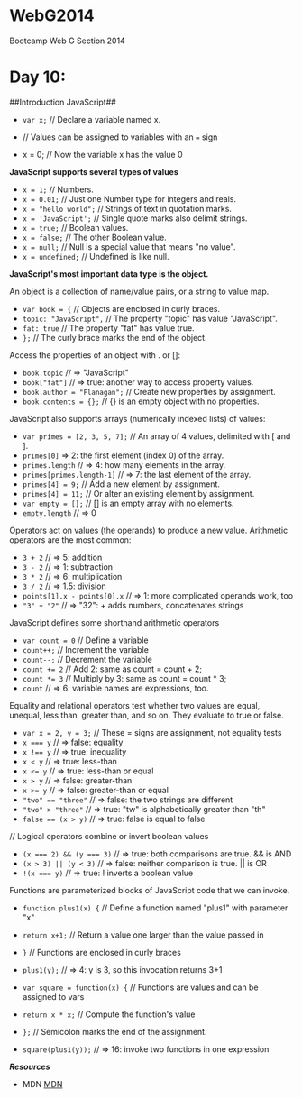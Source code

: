 WebG2014
========

Bootcamp Web G Section 2014


Day 10:
=========================

##Introduction JavaScript##

- `var x;` // Declare a variable named x.

- // Values can be assigned to variables with an `=` sign
- x = 0; // Now the variable x has the value 0

**JavaScript supports several types of values**
- `x = 1;` // Numbers.
- `x = 0.01;` // Just one Number type for integers and reals.
- `x = "hello world";` // Strings of text in quotation marks.
- `x = 'JavaScript';` // Single quote marks also delimit strings.
- `x = true;` // Boolean values.
- `x = false;` // The other Boolean value.
- `x = null;` // Null is a special value that means "no value".
- `x = undefined;` // Undefined is like null.


**JavaScript's most important data type is the object.**

An object is a collection of name/value pairs, or a string to value map.

- `var book = {`			// Objects are enclosed in curly braces.
- `topic: "JavaScript",` 	// The property "topic" has value "JavaScript". 
- `fat: true` 				// The property "fat" has value true.
- `};`						// The curly brace marks the end of the object.

Access the properties of an object with . or []:

- `book.topic`   // => "JavaScript"
- `book["fat"]` // => true: another way to access property values.
- `book.author = "Flanagan";` // Create new properties by assignment.
- `book.contents = {};` // {} is an empty object with no properties.

JavaScript also supports arrays (numerically indexed lists) of values:
- `var primes = [2, 3, 5, 7];` // An array of 4 values, delimited with [ and ].
- `primes[0]` => 2: the first element (index 0) of the array.
- `primes.length` // => 4: how many elements in the array.
- `primes[primes.length-1]` // => 7: the last element of the array.
- `primes[4] = 9;` // Add a new element by assignment.
- `primes[4] = 11;` // Or alter an existing element by assignment.
- `var empty = [];` // [] is an empty array with no elements.
- `empty.length` // => 0

Operators act on values (the operands) to produce a new value. Arithmetic operators are the most common:

- `3 + 2` // => 5: addition
- `3 - 2` // => 1: subtraction
- `3 * 2` // => 6: multiplication
- `3 / 2` // => 1.5: division
- `points[1].x - points[0].x` // => 1: more complicated operands work, too
- `"3" + "2"` // => "32": + adds numbers, concatenates strings

JavaScript defines some shorthand arithmetic operators
- `var count = 0` // Define a variable
- `count++;` // Increment the variable
- `count--;` // Decrement the variable
- `count += 2` // Add 2: same as count = count + 2;
- `count *= 3` // Multiply by 3: same as count = count * 3;
- `count` // => 6: variable names are expressions, too.

Equality and relational operators test whether two values are equal, unequal, less than, greater than, and so on. They evaluate to true or false.
- `var x = 2, y = 3;` // These = signs are assignment, not equality tests
- `x === y` // => false: equality
- `x !== y` // => true: inequality
- `x < y` // => true: less-than
- `x <= y` // => true: less-than or equal
- `x > y` // => false: greater-than
- `x >= y` // => false: greater-than or equal
- `"two" == "three"` // => false: the two strings are different
- `"two" > "three"` // => true: "tw" is alphabetically greater than "th"
- `false == (x > y)` // => true: false is equal to false

// Logical operators combine or invert boolean values
- `(x === 2) && (y === 3)` // => true: both comparisons are true. && is AND
- `(x > 3) || (y < 3)` // => false: neither comparison is true. || is OR
- `!(x === y)` // => true: ! inverts a boolean value


Functions are parameterized blocks of JavaScript code that we can invoke.

- `function plus1(x) {` // Define a function named "plus1" with parameter "x"
- `return x+1;` // Return a value one larger than the value passed in
- `}` // Functions are enclosed in curly braces

- `plus1(y);` // => 4: y is 3, so this invocation returns 3+1

- `var square = function(x) {` // Functions are values and can be assigned to vars
- `return x * x;` // Compute the function's value
- `};` // Semicolon marks the end of the assignment.

- `square(plus1(y));` // => 16: invoke two functions in one expression


***Resources***
- MDN [MDN](https://developer.mozilla.org/en-US/docs/Web/JavaScript)
